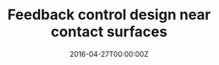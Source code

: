 ---
title: Feedback control design near contact surfaces
summary: Framework for provably stable local control of multi-contact robotic systems, directly utilizing force measurements and exploiting the complementarity structure of contact dynamics <br /> **Stabilization of Complementarity Systems via Contact-Aware Controllers (TRO 2021)**  <br /> **Contact-Aware Controller Design for Complementarity Systems (ICRA 2020)**

tags:
  - Deep Learning
date: '2016-04-27T00:00:00Z'

# Optional external URL for project (replaces project detail page).
external_link: 'https://arxiv.org/pdf/2109.07076.pdf'

image:
  caption: Photo by rawpixel on Unsplash
  focal_point: Smart

links:
url_code: 'https://github.com/AlpAydinoglu/cdesign'
url_pdf: 'https://arxiv.org/pdf/2008.02104.pdf'
url_slides: ''
url_video: 'https://youtu.be/fZiJh7coMXc'

# Slides (optional).
#   Associate this project with Markdown slides.
#   Simply enter your slide deck's filename without extension.
#   E.g. `slides = "example-slides"` references `content/slides/example-slides.md`.
#   Otherwise, set `slides = ""`.
slides: ""
---